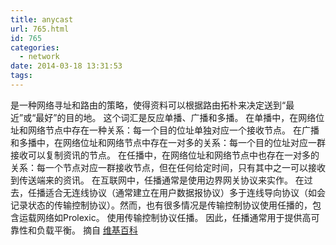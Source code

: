 ```yaml
---
title: anycast
url: 765.html
id: 765
categories:
  - network
date: 2014-03-18 13:31:53
tags:
---
```


是一种网络寻址和路由的策略，使得资料可以根据路由拓朴来决定送到“最近”或“最好”的目的地。 这个词汇是反应单播、广播和多播。 在单播中，在网络位址和网络节点中存在一种关系：每一个目的位址单独对应一个接收节点。 在广播和多播中，在网络位址和网络节点中存在一对多的关系：每一个目的位址对应一群接收可以复制资讯的节点。 在任播中，在网络位址和网络节点中也存在一对多的关系：每一个节点对应一群接收节点，但在任何给定时间，只有其中之一可以接收到传送端来的资讯。 在互联网中，任播通常是使用边界网关协议来实作。 在过去，任播适合无连线协议（通常建立在用户数据报协议）多于连线导向协议（如会记录状态的传输控制协议）。然而，也有很多情况是传输控制协议使用任播的，包含运载网络如Prolexic。 使用传输控制协议任播。 因此，任播通常用于提供高可靠性和负载平衡。 摘自 [维基百科](http://zh.wikipedia.org/wiki/%E4%BB%BB%E6%92%AD)